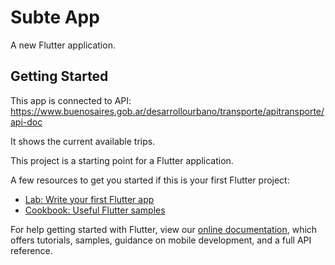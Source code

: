 # Subte App

A new Flutter application.

## Getting Started

This app is connected to API:
https://www.buenosaires.gob.ar/desarrollourbano/transporte/apitransporte/api-doc

It shows the current available trips.


This project is a starting point for a Flutter application.

A few resources to get you started if this is your first Flutter project:

- [Lab: Write your first Flutter app](https://flutter.dev/docs/get-started/codelab)
- [Cookbook: Useful Flutter samples](https://flutter.dev/docs/cookbook)

For help getting started with Flutter, view our
[online documentation](https://flutter.dev/docs), which offers tutorials,
samples, guidance on mobile development, and a full API reference.
